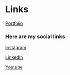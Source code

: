 # Links

[Portfolio](https://devstardude.web.app/ "Portfolio")

### Here are my social links
[Instagram](https://www.instagram.com/i_m_a.r.u.n/ "Instagram")

[LinkedIn](https://linkedin.com/in/arun-shekhar "LinkedIn")

[Youtube](https://www.youtube.com/channel/UCEL_3xlrevncI0OWEzaIY3Q "Youtube")

